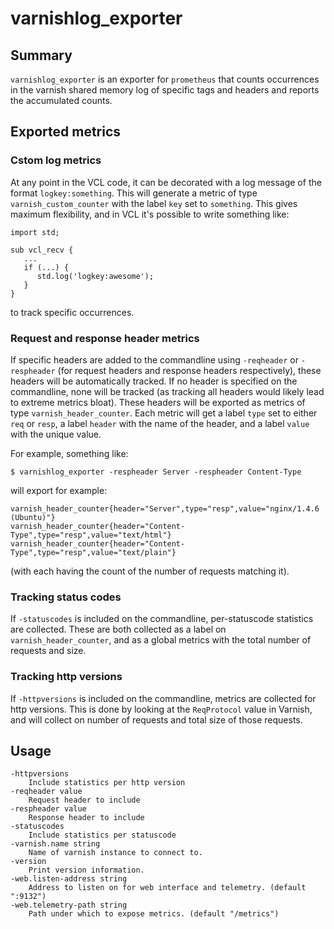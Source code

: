 # varnishlog_exporter

## Summary

`varnishlog_exporter` is an exporter for `prometheus` that counts
occurrences in the varnish shared memory log of specific tags and
headers and reports the accumulated counts.

## Exported metrics

### Cstom log metrics

At any point in the VCL code, it can be decorated with a log message
of the format `logkey:something`. This will generate a metric of type
`varnish_custom_counter` with the label `key` set to `something`. This
gives maximum flexibility, and in VCL it's possible to write something
like:

```
import std;

sub vcl_recv {
   ...
   if (...) {
      std.log('logkey:awesome');
   }
}
```

to track specific occurrences.

### Request and response header metrics

If specific headers are added to the commandline using `-reqheader` or
`-respheader` (for request headers and response headers respectively),
these headers will be automatically tracked. If no header is specified
on the commandline, none will be tracked (as tracking all headers
would likely lead to extreme metrics bloat). These headers will be
exported as metrics of type `varnish_header_counter`. Each metric will
get a label `type` set to either `req` or `resp`, a label `header`
with the name of the header, and a label `value` with the unique
value.

For example, something like:

```
$ varnishlog_exporter -respheader Server -respheader Content-Type
```

will export for example:
```
varnish_header_counter{header="Server",type="resp",value="nginx/1.4.6 (Ubuntu)"}
varnish_header_counter{header="Content-Type",type="resp",value="text/html"}
varnish_header_counter{header="Content-Type",type="resp",value="text/plain"}
```

(with each having the count of the number of requests matching it).

### Tracking status codes

If `-statuscodes` is included on the commandline, per-statuscode
statistics are collected. These are both collected as a label on
`varnish_header_counter`, and as a global metrics with the total
number of requests and size.

### Tracking http versions

If `-httpversions` is included on the commandline, metrics are
collected for http versions. This is done by looking at the
`ReqProtocol` value in Varnish, and will collect on number of requests
and total size of those requests.

## Usage

	-httpversions
		Include statistics per http version
    -reqheader value
      	Request header to include
    -respheader value
      	Response header to include
	-statuscodes
		Include statistics per statuscode
    -varnish.name string
      	Name of varnish instance to connect to.
    -version
      	Print version information.
    -web.listen-address string
      	Address to listen on for web interface and telemetry. (default ":9132")
    -web.telemetry-path string
      	Path under which to expose metrics. (default "/metrics")
